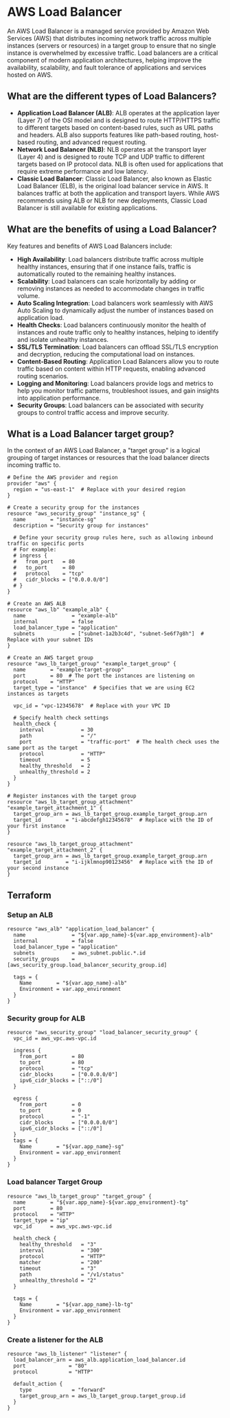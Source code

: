# AWS Load Balancer
An AWS Load Balancer is a managed service provided by Amazon Web Services (AWS) that distributes incoming network traffic across multiple instances (servers or resources) in a target group to ensure that no single instance is overwhelmed by excessive traffic. Load balancers are a critical component of modern application architectures, helping improve the availability, scalability, and fault tolerance of applications and services hosted on AWS.

## What are the different types of Load Balancers?
- **Application Load Balancer (ALB)**: ALB operates at the application layer (Layer 7) of the OSI model and is designed to route HTTP/HTTPS traffic to different targets based on content-based rules, such as URL paths and headers. ALB also supports features like path-based routing, host-based routing, and advanced request routing.
- **Network Load Balancer (NLB)**: NLB operates at the transport layer (Layer 4) and is designed to route TCP and UDP traffic to different targets based on IP protocol data. NLB is often used for applications that require extreme performance and low latency.
- **Classic Load Balancer**: Classic Load Balancer, also known as Elastic Load Balancer (ELB), is the original load balancer service in AWS. It balances traffic at both the application and transport layers. While AWS recommends using ALB or NLB for new deployments, Classic Load Balancer is still available for existing applications.

## What are the benefits of using a Load Balancer?
Key features and benefits of AWS Load Balancers include:

- **High Availability**: Load balancers distribute traffic across multiple healthy instances, ensuring that if one instance fails, traffic is automatically routed to the remaining healthy instances.
- **Scalability**: Load balancers can scale horizontally by adding or removing instances as needed to accommodate changes in traffic volume.
- **Auto Scaling Integration**: Load balancers work seamlessly with AWS Auto Scaling to dynamically adjust the number of instances based on application load.
- **Health Checks**: Load balancers continuously monitor the health of instances and route traffic only to healthy instances, helping to identify and isolate unhealthy instances.
- **SSL/TLS Termination**: Load balancers can offload SSL/TLS encryption and decryption, reducing the computational load on instances.
- **Content-Based Routing**: Application Load Balancers allow you to route traffic based on content within HTTP requests, enabling advanced routing scenarios.
- **Logging and Monitoring**: Load balancers provide logs and metrics to help you monitor traffic patterns, troubleshoot issues, and gain insights into application performance.
- **Security Groups**: Load balancers can be associated with security groups to control traffic access and improve security.


## What is a Load Balancer target group?
In the context of an AWS Load Balancer, a "target group" is a logical grouping of target instances or resources that the load balancer directs incoming traffic to. 

```
# Define the AWS provider and region
provider "aws" {
  region = "us-east-1"  # Replace with your desired region
}

# Create a security group for the instances
resource "aws_security_group" "instance_sg" {
  name        = "instance-sg"
  description = "Security group for instances"
  
  # Define your security group rules here, such as allowing inbound traffic on specific ports
  # For example:
  # ingress {
  #   from_port   = 80
  #   to_port     = 80
  #   protocol    = "tcp"
  #   cidr_blocks = ["0.0.0.0/0"]
  # }
}

# Create an AWS ALB
resource "aws_lb" "example_alb" {
  name               = "example-alb"
  internal           = false
  load_balancer_type = "application"
  subnets            = ["subnet-1a2b3c4d", "subnet-5e6f7g8h"]  # Replace with your subnet IDs
}

# Create an AWS target group
resource "aws_lb_target_group" "example_target_group" {
  name        = "example-target-group"
  port        = 80  # The port the instances are listening on
  protocol    = "HTTP"
  target_type = "instance"  # Specifies that we are using EC2 instances as targets

  vpc_id = "vpc-12345678"  # Replace with your VPC ID

  # Specify health check settings
  health_check {
    interval            = 30
    path                = "/"
    port                = "traffic-port"  # The health check uses the same port as the target
    protocol            = "HTTP"
    timeout             = 5
    healthy_threshold   = 2
    unhealthy_threshold = 2
  }
}

# Register instances with the target group
resource "aws_lb_target_group_attachment" "example_target_attachment_1" {
  target_group_arn = aws_lb_target_group.example_target_group.arn
  target_id        = "i-abcdefgh12345678"  # Replace with the ID of your first instance
}

resource "aws_lb_target_group_attachment" "example_target_attachment_2" {
  target_group_arn = aws_lb_target_group.example_target_group.arn
  target_id        = "i-ijklmnop90123456"  # Replace with the ID of your second instance
}
```

## Terraform

### Setup an ALB
```
resource "aws_alb" "application_load_balancer" {
  name               = "${var.app_name}-${var.app_environment}-alb"
  internal           = false
  load_balancer_type = "application"
  subnets            = aws_subnet.public.*.id
  security_groups    = [aws_security_group.load_balancer_security_group.id]

  tags = {
    Name        = "${var.app_name}-alb"
    Environment = var.app_environment
  }
}
```

### Security group for ALB
```
resource "aws_security_group" "load_balancer_security_group" {
  vpc_id = aws_vpc.aws-vpc.id

  ingress {
    from_port        = 80
    to_port          = 80
    protocol         = "tcp"
    cidr_blocks      = ["0.0.0.0/0"]
    ipv6_cidr_blocks = ["::/0"]
  }

  egress {
    from_port        = 0
    to_port          = 0
    protocol         = "-1"
    cidr_blocks      = ["0.0.0.0/0"]
    ipv6_cidr_blocks = ["::/0"]
  }
  tags = {
    Name        = "${var.app_name}-sg"
    Environment = var.app_environment
  }
}
```
### Load balancer Target Group
```
resource "aws_lb_target_group" "target_group" {
  name        = "${var.app_name}-${var.app_environment}-tg"
  port        = 80
  protocol    = "HTTP"
  target_type = "ip"
  vpc_id      = aws_vpc.aws-vpc.id

  health_check {
    healthy_threshold   = "3"
    interval            = "300"
    protocol            = "HTTP"
    matcher             = "200"
    timeout             = "3"
    path                = "/v1/status"
    unhealthy_threshold = "2"
  }

  tags = {
    Name        = "${var.app_name}-lb-tg"
    Environment = var.app_environment
  }
}
```

### Create a listener for the ALB
```
resource "aws_lb_listener" "listener" {
  load_balancer_arn = aws_alb.application_load_balancer.id
  port              = "80"
  protocol          = "HTTP"

  default_action {
    type             = "forward"
    target_group_arn = aws_lb_target_group.target_group.id
  }
}
```
